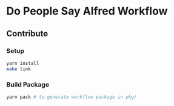 # Do People Say Alfred Workflow

## Contribute

### Setup

```bash
yarn install
make link
```

### Build Package

```bash
yarn pack # to generate workflow package in pkg/
```
